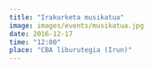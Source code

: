 ```yaml
---
title: "Irakurketa musikatua"
image: images/events/musikatua.jpg
date: 2016-12-17
time: "12:00"
place: "CBA liburutegia (Irun)"
---
```

